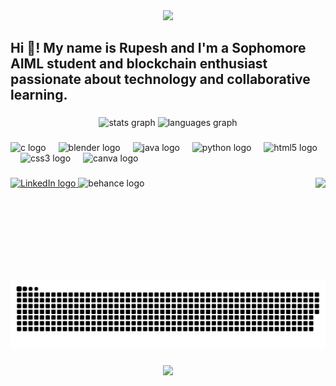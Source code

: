 <div align="center">
  <img height="200" src="https://media.licdn.com/dms/image/v2/D4D16AQGLLRrszGiVfw/profile-displaybackgroundimage-shrink_350_1400/profile-displaybackgroundimage-shrink_350_1400/0/1733219980168?e=1738800000&v=beta&t=ir0BYDPU_a1J7MRar4GrsIhnozmrodSUyKa5t66Q5j0"  />
</div>

###

<h2 align="left">Hi 👋! My name is Rupesh and I'm a Sophomore AIML student and blockchain enthusiast passionate about technology and collaborative learning.</h2>

###

<div align="center">
  <img src="https://github-readme-stats.vercel.app/api?username=rupesh108-iebe&hide_title=false&hide_rank=false&show_icons=true&include_all_commits=true&count_private=true&disable_animations=false&theme=dracula&locale=en&hide_border=false" height="150" alt="stats graph"  />
  <img src="https://github-readme-stats.vercel.app/api/top-langs?username=rupesh108-iebe&locale=en&hide_title=false&layout=compact&card_width=320&langs_count=5&theme=dracula&hide_border=false" height="150" alt="languages graph"  />
</div>

###

<div align="left">
  <img src="https://cdn.jsdelivr.net/gh/devicons/devicon/icons/c/c-original.svg" height="30" alt="c logo"  />
  <img width="12" />
  <img src="https://cdn.jsdelivr.net/gh/devicons/devicon/icons/blender/blender-original.svg" height="30" alt="blender logo"  />
  <img width="12" />
  <img src="https://cdn.jsdelivr.net/gh/devicons/devicon/icons/java/java-original.svg" height="30" alt="java logo"  />
  <img width="12" />
  <img src="https://cdn.jsdelivr.net/gh/devicons/devicon/icons/python/python-original.svg" height="30" alt="python logo"  />
  <img width="12" />
  <img src="https://cdn.jsdelivr.net/gh/devicons/devicon/icons/html5/html5-original.svg" height="30" alt="html5 logo"  />
  <img width="12" />
  <img src="https://cdn.jsdelivr.net/gh/devicons/devicon/icons/css3/css3-original.svg" height="30" alt="css3 logo"  />
  <img width="12" />
  <img src="https://cdn.jsdelivr.net/gh/devicons/devicon/icons/canva/canva-original.svg" height="30" alt="canva logo"  />
</div>

###

<img align="right" height="150" src="https://i.pinimg.com/originals/cd/c4/3a/cdc43ad5408b5cc899d31e9c94817065.gif"  />

###

<div align="left">
 <a href="https://www.linkedin.com/in/rupesh-nandale-287678277" target="_blank">
    <img src="https://img.shields.io/static/v1?message=LinkedIn&logo=linkedin&label=&color=0077B5&logoColor=white&labelColor=&style=for-the-badge" height="35" alt="LinkedIn logo" />
  </a>
  <img src="https://img.shields.io/static/v1?message=Behance&logo=behance&label=&color=1769ff&logoColor=white&labelColor=&style=for-the-badge" height="35" alt="behance logo"  />
</div>

###

<br clear="both">

![snake gif](https://github.com/rupesh108-iebe/rupesh108-iebe/blob/output/github-snake-dark.svg)

###

<div align="center">
  <img src="https://profile-counter.glitch.me/rupesh108-iebe/count.svg?"  />
</div>

###
